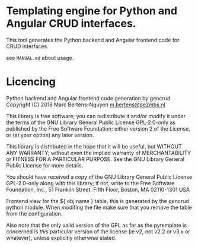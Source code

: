 # Templating engine for Python and Angular CRUD interfaces.
This tool generates the Python backend and Angular frontend code for 
CRUD interfaces.

see `MANUAL.md` about usage.  

# Licencing
Python backend and Angular frontend code generation by gencrud
Copyright (C) 2018 Marc Bertens-Nguyen m.bertens@pe2mbs.nl

This library is free software; you can redistribute it and/or modify
it under the terms of the GNU Library General Public License GPL-2.0-only
as published by the Free Software Foundation; either version 2 of the
License, or (at your option) any later version.

This library is distributed in the hope that it will be useful, but
WITHOUT ANY WARRANTY; without even the implied warranty of
MERCHANTABILITY or FITNESS FOR A PARTICULAR PURPOSE. See the GNU
Library General Public License for more details.

You should have received a copy of the GNU Library General Public
License GPL-2.0-only along with this library; if not, write to the
Free Software Foundation, Inc., 51 Franklin Street, Fifth Floor,
Boston, MA 02110-1301 USA

Frontend view for the ${ obj.name } table, this is generated by the
gencrud python module. When modifing the file make sure that you remove
the table from the configuration.


Also note that the only valid version of the GPL as far as the pytemplate
is concerned is _this_ particular version of the license (ie v2, not
v2.2 or v3.x or whatever), unless explicitly otherwise stated.
